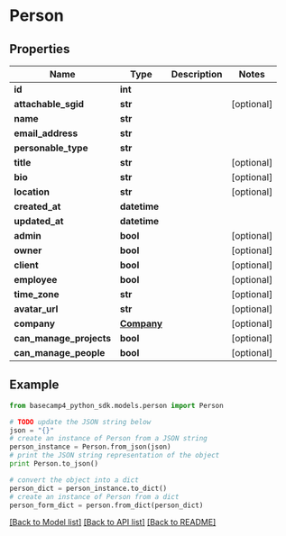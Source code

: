 # Person


## Properties

Name | Type | Description | Notes
------------ | ------------- | ------------- | -------------
**id** | **int** |  | 
**attachable_sgid** | **str** |  | [optional] 
**name** | **str** |  | 
**email_address** | **str** |  | 
**personable_type** | **str** |  | 
**title** | **str** |  | [optional] 
**bio** | **str** |  | [optional] 
**location** | **str** |  | [optional] 
**created_at** | **datetime** |  | 
**updated_at** | **datetime** |  | 
**admin** | **bool** |  | [optional] 
**owner** | **bool** |  | [optional] 
**client** | **bool** |  | [optional] 
**employee** | **bool** |  | [optional] 
**time_zone** | **str** |  | [optional] 
**avatar_url** | **str** |  | [optional] 
**company** | [**Company**](Company.md) |  | [optional] 
**can_manage_projects** | **bool** |  | [optional] 
**can_manage_people** | **bool** |  | [optional] 

## Example

```python
from basecamp4_python_sdk.models.person import Person

# TODO update the JSON string below
json = "{}"
# create an instance of Person from a JSON string
person_instance = Person.from_json(json)
# print the JSON string representation of the object
print Person.to_json()

# convert the object into a dict
person_dict = person_instance.to_dict()
# create an instance of Person from a dict
person_form_dict = person.from_dict(person_dict)
```
[[Back to Model list]](../README.md#documentation-for-models) [[Back to API list]](../README.md#documentation-for-api-endpoints) [[Back to README]](../README.md)


